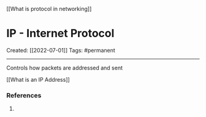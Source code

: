 [[What is protocol in networking]]

# IP - Internet Protocol
Created:  [[2022-07-01]]
Tags: #permanent 

---
Controls how packets are addressed and sent


[[What is an IP Address]]












### References
1. 